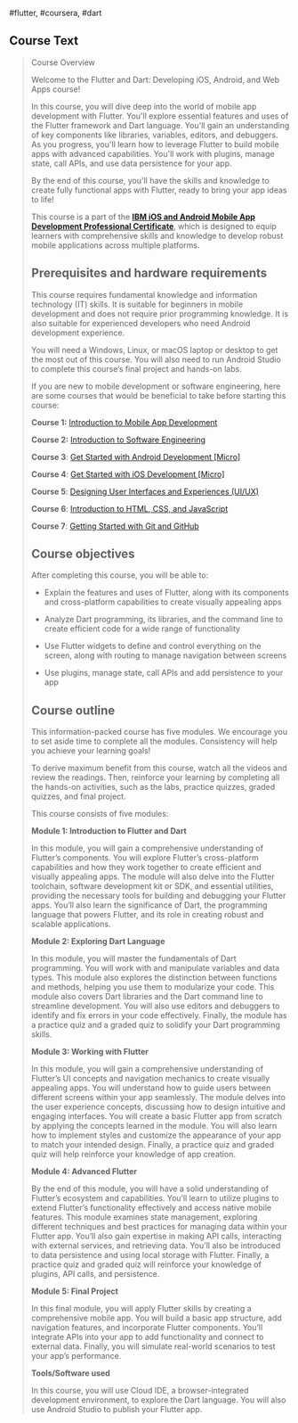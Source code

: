 #flutter, #coursera, #dart

## Course Text


> Course Overview
> 
> Welcome to the Flutter and Dart: Developing iOS, Android, and Web Apps course!
> 
> In this course, you will dive deep into the world of mobile app development with Flutter. You'll explore essential features and uses of the Flutter framework and Dart language. You'll gain an understanding of key components like libraries, variables, editors, and debuggers. As you progress, you'll learn how to leverage Flutter to build mobile apps with advanced capabilities. You'll work with plugins, manage state, call APIs, and use data persistence for your app.
> 
> By the end of this course, you'll have the skills and knowledge to create fully functional apps with Flutter, ready to bring your app ideas to life!
> 
> This course is a part of the [**IBM iOS and Android Mobile App Development Professional Certificate**](https://www.coursera.org/professional-certificates/ibm-ios-android-mobile-app-developer-pc), which is designed to equip learners with comprehensive skills and knowledge to develop robust mobile applications across multiple platforms.
> 
> ## Prerequisites and hardware requirements
> 
> This course requires fundamental knowledge and information technology (IT) skills. It is suitable for beginners in mobile development and does not require prior programming knowledge. It is also suitable for experienced developers who need Android development experience.
> 
> You will need a Windows, Linux, or macOS laptop or desktop to get the most out of this course. You will also need to run Android Studio to complete this course’s final project and hands-on labs.
> 
> If you are new to mobile development or software engineering, here are some courses that would be beneficial to take before starting this course:
> 
> **Course 1:** [Introduction to Mobile App Development](https://www.coursera.org/learn/introduction-to-mobile-app-development?isNewUser=true)
> 
> **Course 2:** [Introduction to Software Engineering](https://www.coursera.org/learn/introduction-to-software-engineering?specialization=ibm-ios-android-mobile-app-developer-pc)
> 
> **Course 3**: [Get Started with Android Development [Micro]](https://www.coursera.org/learn/get-started-with-android-app-development?specialization=ibm-ios-android-mobile-app-developer-pc)
> 
> **Course 4**: [Get Started with iOS Development [Micro]](https://www.coursera.org/learn/get-started-with-ios-app-development?specialization=ibm-ios-android-mobile-app-developer-pc)
> 
> **Course 5**: [Designing User Interfaces and Experiences (UI/UX)](https://www.coursera.org/learn/designing-user-interfaces-and-experiences-uiux?specialization=ibm-ios-android-mobile-app-developer-pc)
> 
> **Course 6**: [Introduction to HTML, CSS, and JavaScript](https://www.coursera.org/learn/introduction-html-css-javascript?specialization=ibm-ios-android-mobile-app-developer-pc)
> 
> **Course 7**: [Getting Started with Git and GitHub](https://www.coursera.org/learn/getting-started-with-git-and-github?specialization=ibm-ios-android-mobile-app-developer-pc)
> 
> ## Course objectives
> 
> After completing this course, you will be able to:
> 
> - Explain the features and uses of Flutter, along with its components and cross-platform capabilities to create visually appealing apps
>     
> - Analyze Dart programming, its libraries, and the command line to create efficient code for a wide range of functionality
>     
> - Use Flutter widgets to define and control everything on the screen, along with routing to manage navigation between screens
>     
> - Use plugins, manage state, call APIs and add persistence to your app
>     
> 
> ## Course outline
> 
> This information-packed course has five modules. We encourage you to set aside time to complete all the modules. Consistency will help you achieve your learning goals!
> 
> To derive maximum benefit from this course, watch all the videos and review the readings. Then, reinforce your learning by completing all the hands-on activities, such as the labs, practice quizzes, graded quizzes, and final project.
> 
> This course consists of five modules:
> 
> **Module 1: Introduction to Flutter and Dart**
> 
> In this module, you will gain a comprehensive understanding of Flutter’s components. You will explore Flutter’s cross-platform capabilities and how they work together to create efficient and visually appealing apps. The module will also delve into the Flutter toolchain, software development kit or SDK, and essential utilities, providing the necessary tools for building and debugging your Flutter apps. You’ll also learn the significance of Dart, the programming language that powers Flutter, and its role in creating robust and scalable applications.
> 
> **Module 2: Exploring Dart Language**
> 
> In this module, you will master the fundamentals of Dart programming. You will work with and manipulate variables and data types. This module also explores the distinction between functions and methods, helping you use them to modularize your code. This module also covers Dart libraries and the Dart command line to streamline development. You will also use editors and debuggers to identify and fix errors in your code effectively. Finally, the module has a practice quiz and a graded quiz to solidify your Dart programming skills.
> 
> **Module 3: Working with Flutter**
> 
> In this module, you will gain a comprehensive understanding of Flutter’s UI concepts and navigation mechanics to create visually appealing apps. You will understand how to guide users between different screens within your app seamlessly. The module delves into the user experience concepts, discussing how to design intuitive and engaging interfaces. You will create a basic Flutter app from scratch by applying the concepts learned in the module. You will also learn how to implement styles and customize the appearance of your app to match your intended design. Finally, a practice quiz and graded quiz will help reinforce your knowledge of app creation.
> 
> **Module 4: Advanced Flutter**
> 
> By the end of this module, you will have a solid understanding of Flutter’s ecosystem and capabilities. You’ll learn to utilize plugins to extend Flutter’s functionality effectively and access native mobile features. This module examines state management, exploring different techniques and best practices for managing data within your Flutter app. You’ll also gain expertise in making API calls, interacting with external services, and retrieving data. You'll also be introduced to data persistence and using local storage with Flutter. Finally, a practice quiz and graded quiz will reinforce your knowledge of plugins, API calls, and persistence.
> 
> **Module 5: Final Project**
> 
> In this final module, you will apply Flutter skills by creating a comprehensive mobile app. You will build a basic app structure, add navigation features, and incorporate Flutter components. You’ll integrate APIs into your app to add functionality and connect to external data. Finally, you will simulate real-world scenarios to test your app’s performance.
> 
> **Tools/Software used**
> 
> In this course, you will use Cloud IDE, a browser-integrated development environment, to explore the Dart language. You will also use Android Studio to publish your Flutter app.
> 



